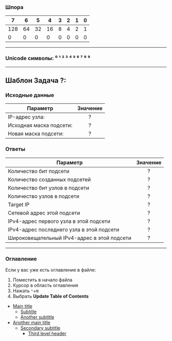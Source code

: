 ### Шпора
| 7   | 6  | 5  | 4  | 3 | 2 | 1 | 0 |
|-----|----|----|----|---|---|---|---|
| 128 | 64 | 32 | 16 | 8 | 4 | 2 | 1 |
| 0   | 0  | 0  | 0  | 0 | 0 | 0 | 0 |

---

###  Unicode символы: ⁰ ¹ ² ³ ⁴ ⁵ ⁶ ⁷ ⁸ ⁹

---

## Шаблон Задача ?:
### Исходные данные

| Параметр                | Значение |
|-------------------------|:--------:|
| IP-адрес узла:          |    ?     |
| Исходная маска подсети: |    ?     |
| Новая маска подсети:    |    ?     |

### Ответы
| Параметр                                    | Значение |
|---------------------------------------------|:--------:|
| Количество бит подсети                      |    ?     |
| Количество созданных подсетей               |    ?     |
| Количество бит узлов в подсети              |    ?     |
| Количество узлов в подсети                  |    ?     |
| Target IP                                   |    ?     |
| Сетевой адрес этой подсети                  |    ?     |
| IPv4-адрес первого узла в этой подсети      |    ?     |
| IPv4-адрес последнего узла в этой подсети   |    ?     |
| Широковещательный IPv4-адрес в этой подсети |    ?     |

---

### Оглавление
Если у вас уже есть оглавление в файле:
1. Поместить <!-- TOC --> в начало файла
2. Курсор в область оглавления
2. Нажать `⌃`+`N`
3. Выбрать **Update Table of Contents**

<!-- TOC -->
* [Main title](#main-title)
    * [Subtitle](#subtitle)
    * [Another subtitle](#another-subtitle)
* [Another main title](#another-main-title)
    * [Secondary subtitle](#secondary-subtitle)
        * [Third level header](#third-level-header)
<!-- TOC -->

